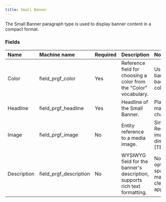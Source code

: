 ```yaml
---
title: Small Banner
---
```


The Small Banner paragraph type is used to display banner content in a compact format.

### Fields

| Name        | Machine name          | Required | Description                                                                 | Notes                                                                              |
| :---------- | :-------------------- | :------- | :-------------------------------------------------------------------------- | :--------------------------------------------------------------------------------- |
| Color       | field\_prgf_color    | Yes      | Reference field for choosing a color from the "Color" vocabulary.          | Used for the banner's background color.                                           |
| Headline    | field\_prgf_headline | Yes      | Headline of the Small Banner.                                              | Plain text, maximum 255 characters.                                                |
| Image       | field\_prgf_image    | No       | Entity reference to a media image.                                        | Single value.  Recommended image dimensions: [TBD].                             |
| Description | field\_prgf_description  | No       | WYSIWYG field for the banner's description, supports rich text formatting. | No summary option. Use sparingly to maintain a clean banner appearance.          |

